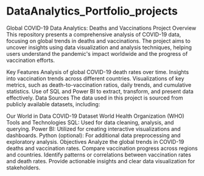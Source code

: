 # DataAnalytics_Portfolio_projects

Global COVID-19 Data Analytics: Deaths and Vaccinations
Project Overview
This repository presents a comprehensive analysis of COVID-19 data, focusing on global trends in deaths and vaccinations. The project aims to uncover insights using data visualization and analysis techniques, helping users understand the pandemic's impact worldwide and the progress of vaccination efforts.

Key Features
Analysis of global COVID-19 death rates over time.
Insights into vaccination trends across different countries.
Visualizations of key metrics, such as death-to-vaccination ratios, daily trends, and cumulative statistics.
Use of SQL and Power BI to extract, transform, and present data effectively.
Data Sources
The data used in this project is sourced from publicly available datasets, including:

Our World in Data COVID-19 Dataset
World Health Organization (WHO)
Tools and Technologies
SQL: Used for data cleaning, analysis, and querying.
Power BI: Utilized for creating interactive visualizations and dashboards.
Python (optional): For additional data preprocessing and exploratory analysis.
Objectives
Analyze the global trends in COVID-19 deaths and vaccination rates.
Compare vaccination progress across regions and countries.
Identify patterns or correlations between vaccination rates and death rates.
Provide actionable insights and clear data visualization for stakeholders.
